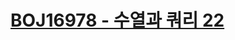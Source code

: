 # [BOJ16978 - 수열과 쿼리 22](https://www.acmicpc.net/problem/16978)
<!--tags: ds, offline query, segtree-->
